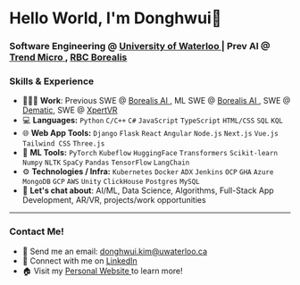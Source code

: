 # Hello World, I'm Donghwui👋
### Software Engineering @ <a href="https://uwaterloo.ca/software-engineering">University of Waterloo </a> | Prev AI @  <a href="https://www.trendmicro.com/en_ca/business.html"> Trend Micro </a>, <a href="https://rbcborealis.com/"> RBC Borealis </a>

### Skills & Experience
- 👨🏻‍💻 **Work**: Previous SWE @ <a href="https://www.trendmicro.com/en_ca/business.html"> Borealis AI </a>, ML SWE @ <a href="https://rbcborealis.com/"> Borealis AI </a>, SWE @ <a href="https://www.dematic.com/en-ca/">Dematic</a>, SWE @ <a href="https://xpertvr.ca/">XpertVR</a>
- 💻 **Languages:** `Python` `C/C++` `C#` `JavaScript` `TypeScript` `HTML/CSS` `SQL` `KQL`
- 🌐 **Web App Tools:** `Django` `Flask` `React` `Angular` `Node.js` `Next.js` `Vue.js` `Tailwind CSS` `Three.js`
- 🤖 **ML Tools:** `PyTorch` `Kubeflow` `HuggingFace` `Transformers` `Scikit-learn` `Numpy` `NLTK` `SpaCy` `Pandas` `TensorFlow` `LangChain`
- ⚙️ **Technologies / Infra:** `Kubernetes` `Docker` `ADX` `Jenkins` `OCP` `GHA` `Azure` `MongoDB` `GCP` `AWS` `Unity` `ClickHouse` `Postgres` `MySQL` 
- 💬 **Let's chat about**: AI/ML, Data Science, Algorithms, Full-Stack App Development, AR/VR, projects/work opportunities
---
### Contact Me!
- 📧 Send me an email: donghwui.kim@uwaterloo.ca
- 🔗 Connect with me on <a href="https://www.linkedin.com/in/donghwui/">LinkedIn</a>
- 🏠 Visit my <a href="https://donghwui.com/">Personal Website </a> to learn more!
